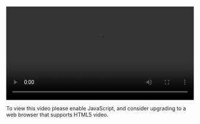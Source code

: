 <video controls="" style="width: 100%; display: block;"><source src="http://o86bpj665.bkt.clouddn.com/meteor-react-bird/6-use-react.mp4" type="video/mp4"><p>To view this video please enable JavaScript, and consider upgrading to a web browser that supports HTML5 video.</p></video>
